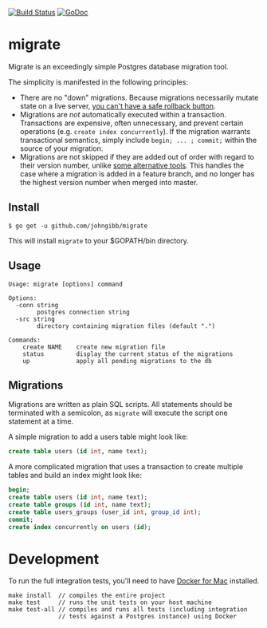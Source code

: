 [![Build Status](https://travis-ci.org/johngibb/migrate.svg?branch=master)](https://travis-ci.org/johngibb/migrate)
[![GoDoc](https://godoc.org/github.com/johngibb/migrate?status.svg)](https://godoc.org/github.com/johngibb/migrate)

# migrate

Migrate is an exceedingly simple Postgres database migration tool.

The simplicity is manifested in the following principles:

* There are no "down" migrations. Because migrations necessarily mutate
  state on a live server, [you can't have a safe rollback button](https://blog.skyliner.io/you-cant-have-a-rollback-button-83e914f420d9).
* Migrations are *not* automatically executed within a transaction.
  Transactions are expensive, often unnecessary, and prevent certain
  operations (e.g. `create index concurrently`). If the migration
  warrants transactional semantics, simply include `begin; ... ;
  commit;` within the source of your migration.
* Migrations are not skipped if they are added out of order with regard
  to their version number, unlike [some alternative tools](https://github.com/mattes/migrate/issues/237).
  This handles the case where a migration is added in a feature branch,
  and no longer has the highest version number when merged into master.

## Install

```
$ go get -u github.com/johngibb/migrate
```

This will install `migrate` to your $GOPATH/bin directory.

## Usage

```
Usage: migrate [options] command

Options:
  -conn string
        postgres connection string
  -src string
        directory containing migration files (default ".")

Commands:
    create NAME    create new migration file
    status         display the current status of the migrations
    up             apply all pending migrations to the db
```

## Migrations

Migrations are written as plain SQL scripts. All statements should be
terminated with a semicolon, as `migrate` will execute the script one
statement at a time.

A simple migration to add a users table might look like:

```sql
create table users (id int, name text);
```

A more complicated migration that uses a transaction to create multiple
tables and build an index might look like:

```sql
begin;
create table users (id int, name text);
create table groups (id int, name text);
create table users_groups (user_id int, group_id int);
commit;
create index concurrently on users (id);
```

# Development

To run the full integration tests, you'll need to have
[Docker for Mac](https://www.docker.com/docker-mac) installed.

```
make install  // compiles the entire project
make test     // runs the unit tests on your host machine
make test-all // compiles and runs all tests (including integration
              // tests against a Postgres instance) using Docker
```
